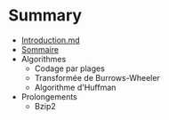 # Summary

* [Introduction.md](Dossier-Projet/Introduction.md)
* [Sommaire](Dossier-projet/Sommaire.md)
* Algorithmes
   * Codage par plages
   * Transformée de Burrows-Wheeler
   * Algorithme d'Huffman
* Prolongements
   * Bzip2

